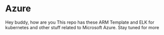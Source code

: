 # Azure
Hey buddy, how are you 
This repo has these ARM Template and ELK for kubernetes and other stuff related to  Microsoft Azure. Stay tuned for more 
